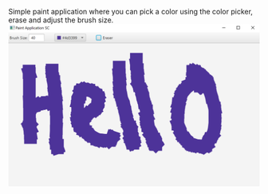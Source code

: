 Simple paint application where you can pick a color using the color picker, erase and adjust the brush size.
![Application Image](screenshots/paintApp.png)

